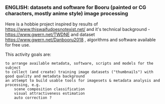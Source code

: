 ### ENGLISH: datasets and software for Booru (painted or CG characters, mostly anime style) image processing

Here is a hobbie project inspired by results of https://www.thiswaifudoesnotexist.net/ and it's technical background - https://www.gwern.net/TWDNE and dataset https://www.gwern.net/Danbooru2018 , algorithms and software available for free use.

This activity goals are:

    to arrange available metadata, software, scripts and models for the subject
    to collect (and create) training image datasets ("thumbnails") with good quality and metadata background
    an attempt to build usable tools for imagesets & metadata analysis and processing, e.g.
        scene composition classification
        visual attractiveness estimation
        auto correction ?
